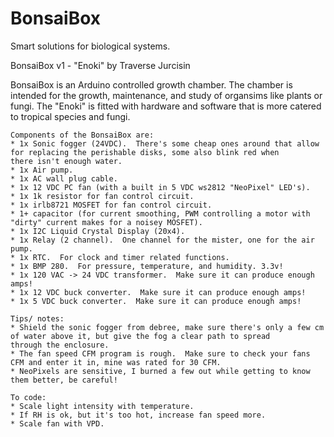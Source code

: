 # BonsaiBox
Smart solutions for biological systems.

  BonsaiBox v1 - "Enoki" 
  by Traverse Jurcisin

  BonsaiBox is an Arduino controlled growth chamber.
  The chamber is intended for the growth, maintenance, 
  and study of organsims like plants or fungi.
  The "Enoki" is fitted with hardware and software
  that is more catered to tropical species and fungi.
  
    Components of the BonsaiBox are:
    * 1x Sonic fogger (24VDC).  There's some cheap ones around that allow for replacing the perishable disks, some also blink red when         there isn't enough water.
    * 1x Air pump.
    * 1x AC wall plug cable.
    * 1x 12 VDC PC fan (with a built in 5 VDC ws2812 "NeoPixel" LED's).  
    * 1x 1k resistor for fan control circuit.
    * 1x irlb8721 MOSFET for fan control circuit.
    * 1+ capacitor (for current smoothing, PWM controlling a motor with "dirty" current makes for a noisey MOSFET).
    * 1x I2C Liquid Crystal Display (20x4).
    * 1x Relay (2 channel).  One channel for the mister, one for the air pump.
    * 1x RTC.  For clock and timer related functions.
    * 1x BMP 280.  For pressure, temperature, and humidity. 3.3v!
    * 1x 120 VAC -> 24 VDC transformer.  Make sure it can produce enough amps!
    * 1x 12 VDC buck converter.  Make sure it can produce enough amps!
    * 1x 5 VDC buck converter.  Make sure it can produce enough amps!

    Tips/ notes: 
    * Shield the sonic fogger from debree, make sure there's only a few cm of water above it, but give the fog a clear path to spread           through the enclosure.
    * The fan speed CFM program is rough.  Make sure to check your fans CFM and enter it in, mine was rated for 30 CFM.
    * NeoPixels are sensitive, I burned a few out while getting to know them better, be careful!

    To code:
    * Scale light intensity with temperature.
    * If RH is ok, but it's too hot, increase fan speed more.
    * Scale fan with VPD.
